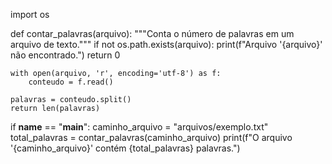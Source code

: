 import os

def contar_palavras(arquivo):
    """Conta o número de palavras em um arquivo de texto."""
    if not os.path.exists(arquivo):
        print(f"Arquivo '{arquivo}' não encontrado.")
        return 0

    with open(arquivo, 'r', encoding='utf-8') as f:
        conteudo = f.read()

    palavras = conteudo.split()
    return len(palavras)

if __name__ == "__main__":
    caminho_arquivo = "arquivos/exemplo.txt"
    total_palavras = contar_palavras(caminho_arquivo)
    print(f"O arquivo '{caminho_arquivo}' contém {total_palavras} palavras.")
